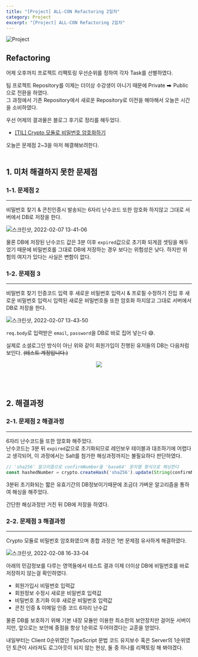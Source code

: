 ```yaml
---
title: "[Project] ALL-CON Refactoring 2일차"
category: Project
excerpt: "[Project] ALL-CON Refactoring 2일차"
---
```


![Project](https://user-images.githubusercontent.com/83164003/152715311-82cc5a61-ca9c-4c46-a955-77970d4449bb.jpg)
## Refactoring

어제 오후까지 프로젝트 리팩토링 우선순위를 정하여 각자 Task를 선별하였다.

팀 프로젝트 Repository를 이제는 더이상 수강생이 아니기 때문에 Private ⮕ Public으로 전환을 하였다.<br>
그 과정에서 기존 Repository에서 새로운 Repository로 이전을 해야해서 오늘은 시간을 소비하였다.

우선 어제의 결과물은 블로그 후기로 정리를 해두었다.
- <a href="https://jh8459.github.io/til/22.02.07.til/" target="_blank">[TIL] Crypto 모듈로 비밀번호 암호화하기</a>

오늘은 문제점 2~3을 마저 해결해보려한다.
<br>
<br>

## 1. 미처 해결하지 못한 문제점
### 1-1. 문제점 2
---
비밀번호 찾기 & 콘친인증시 발송되는 6자리 난수코드 또한 암호화 하지않고 그대로 서버에서 DB로 저장을 한다.

![스크린샷, 2022-02-07 13-41-06](https://user-images.githubusercontent.com/83164003/152725583-d719287c-ad5e-4670-acc5-1d71928abcc8.png)

물론 DB에 저장된 난수코드 값은 3분 이후 `expired`값으로 초기화 되게끔 셋팅을 해두었기 때문에 비밀번호를 그대로 DB에 저장하는 경우 보다는 위험성은 낮다. 하지만 위험의 여지가 있다는 사실은 변함이 없다.


### 1-2. 문제점 3
---
비밀번호 찾기 인증코드 입력 후 새로운 비밀번호 입력시 & 프로필 수정하기 진입 후 새로운 비밀번호 입력시 입력된 새로운 비밀번호들 또한 암호화 하지않고 그대로 서버에서 DB로 저장을 한다.

![스크린샷, 2022-02-07 13-43-50](https://user-images.githubusercontent.com/83164003/152726131-a6872096-1f35-452d-b8fd-2e73bf5087a9.png)

`req.body`로 입력받은 `email`, `password`을 DB로 바로 집어 넣는다 😅.

실제로 소셜로그인 방식이 아닌 위와 같이 회원가입이 진행된 유저들의 DB는 다음처럼 보인다. ~~(테스트 계정입니다.)~~

<center><img src="https://user-images.githubusercontent.com/83164003/152727993-ef2867c5-9ecd-4c6b-8581-b16fdd38382e.png"/></center><br>
<br>
<br>


## 2. 해결과정
### 2-1. 문제점 2 해결과정
---
6자리 난수코드들 또한 암호화 해주었다.<br>
난수코드는 3분 뒤 `expired`값으로 초기화되므로 레인보우 테이블과 대조하기에 어렵다고 생각되어, 이 과정에서는 Salt를 첨가한 해싱과정까지는 불필요하다 판단하였다.

```js
// 'sha256' 알고리즘으로 confirmNumber을 'base64' 문자열 형식으로 해싱한다
const hashedNumber = crypto.createHash('sha256').update(String(confirmNumber)).digest('base64');
```

3분뒤 초기화되는 짧은 유효기간의 DB정보이기때문에 조금더 가벼운 알고리즘을 통하여 해싱을 해주었다.

 간단한 해싱과정만 거친 뒤 DB에 저장을 하였다.




### 2-2. 문제점 3 해결과정
---

Crypto 모듈로 비밀번호 암호화였으며 종합 과정은 1번 문제점 유사하게 해결하였다.

![스크린샷, 2022-02-08 16-33-04](https://user-images.githubusercontent.com/83164003/152939747-9b7d7cce-b433-49d2-9a45-b77f7e490c8d.png)

아래의 민감정보를 다루는 영역들에서 테스트 결과 이제 더이상 DB에 비밀번호를 바로 저장하지 않는걸 확인하였다.
- 회원가입시 비밀번호 입력값
- 회원정보 수정시 새로운 비밀번호 입력값
- 비밀번호 초기화 이후 새로운 비밀번호 입력값
- 콘친 인증 & 이메일 인증 코드 6자리 난수값

물론 DB를 보호하기 위해 기본 내장 모듈만 이용한 최소한의 보안장치만 걸어둔 서버이지만, 앞으로는 보안에 중점을 항상 1순위로 두어야겠다는 교훈을 얻었다.

내일부터는 Client 0순위였던 TypeScript 문법 코드 유지보수 혹은 Server의 1순위였던 토큰이 사라져도 로그아웃이 되지 않는 현상, 둘 중 하나를 리팩토링 해 봐야겠다.




<br>
<br>

